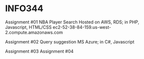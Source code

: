 # INFO344
Assignment #01
NBA Player Search 
Hosted on AWS, RDS; in PHP, Javascript, HTML/CSS
ec2-52-38-84-159.us-west-2.compute.amazonaws.com

Assignment #02
Query suggestion
MS Azure; in C#, Javascript

Assignment #03
Assignment #04
